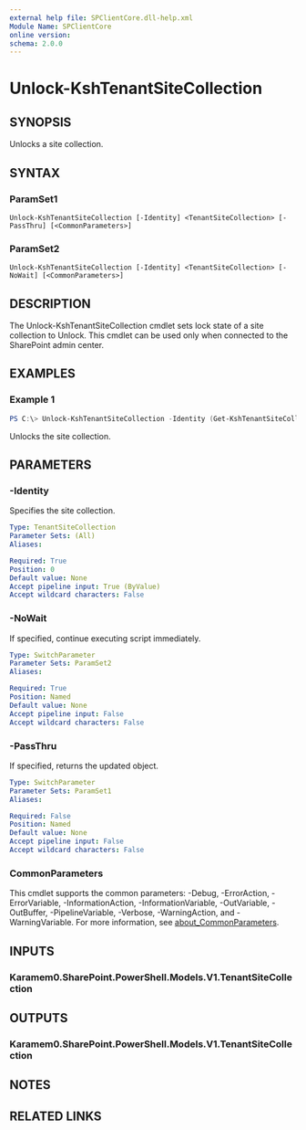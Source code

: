 ```yaml
---
external help file: SPClientCore.dll-help.xml
Module Name: SPClientCore
online version:
schema: 2.0.0
---
```


# Unlock-KshTenantSiteCollection

## SYNOPSIS
Unlocks a site collection.

## SYNTAX

### ParamSet1
```
Unlock-KshTenantSiteCollection [-Identity] <TenantSiteCollection> [-PassThru] [<CommonParameters>]
```

### ParamSet2
```
Unlock-KshTenantSiteCollection [-Identity] <TenantSiteCollection> [-NoWait] [<CommonParameters>]
```

## DESCRIPTION
The Unlock-KshTenantSiteCollection cmdlet sets lock state of a site collection to Unlock.
This cmdlet can be used only when connected to the SharePoint admin center.

## EXAMPLES

### Example 1
```powershell
PS C:\> Unlock-KshTenantSiteCollection -Identity (Get-KshTenantSiteCollection -SiteCollectionUrl 'https://example.sharepoint.com/sites/hub')
```

Unlocks the site collection.

## PARAMETERS

### -Identity
Specifies the site collection.

```yaml
Type: TenantSiteCollection
Parameter Sets: (All)
Aliases:

Required: True
Position: 0
Default value: None
Accept pipeline input: True (ByValue)
Accept wildcard characters: False
```

### -NoWait
If specified, continue executing script immediately.

```yaml
Type: SwitchParameter
Parameter Sets: ParamSet2
Aliases:

Required: True
Position: Named
Default value: None
Accept pipeline input: False
Accept wildcard characters: False
```

### -PassThru
If specified, returns the updated object.

```yaml
Type: SwitchParameter
Parameter Sets: ParamSet1
Aliases:

Required: False
Position: Named
Default value: None
Accept pipeline input: False
Accept wildcard characters: False
```

### CommonParameters
This cmdlet supports the common parameters: -Debug, -ErrorAction, -ErrorVariable, -InformationAction, -InformationVariable, -OutVariable, -OutBuffer, -PipelineVariable, -Verbose, -WarningAction, and -WarningVariable. For more information, see [about_CommonParameters](http://go.microsoft.com/fwlink/?LinkID=113216).

## INPUTS

### Karamem0.SharePoint.PowerShell.Models.V1.TenantSiteCollection

## OUTPUTS

### Karamem0.SharePoint.PowerShell.Models.V1.TenantSiteCollection

## NOTES

## RELATED LINKS
